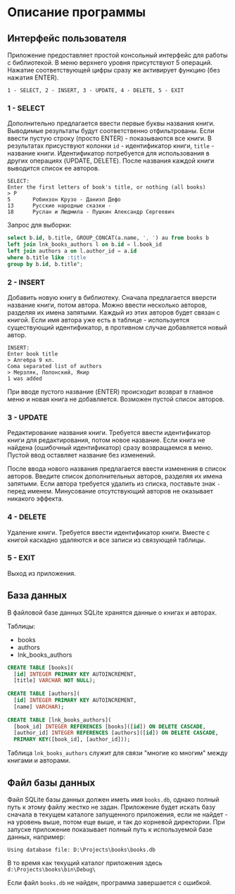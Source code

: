 # Описание программы

## Интерфейс пользователя

Приложение предоставляет простой консольный интерфейс для работы с библиотекой. 
В меню верхнего уровня присутствуют 5 операций. Нажатие соответствующей цифры сразу же активирует функцию (без нажатия ENTER).

`1 - SELECT, 2 - INSERT, 3 - UPDATE, 4 - DELETE, 5 - EXIT`

### 1 - SELECT
Дополнительно предлагается ввести первые буквы названия книги. Выводимые результаты будут соответственно отфильтрованы. Если ввести пустую строку (просто ENTER) - показываются все книги. В результатах присуствуют колонки `id` - идентификатор книги, `title` - название книги. Идентификатор потребуется для использования в других операциях (UPDATE, DELETE). После названия каждой книги выводится список ее авторов.
```
SELECT:
Enter the first letters of book's title, or nothing (all books)
> Р
5       Робинзон Крузо - Даниэл Дефо
13      Русские народные сказки -
18      Руслан и Людмила - Пушкин Александр Сергеевич
```
Запрос для выборки:
```sql
select b.id, b.title, GROUP_CONCAT(a.name, ', ') au from books b
left join lnk_books_authors l on b.id = l.book_id
left join authors a on l.author_id = a.id
where b.title like :title
group by b.id, b.title";
```

### 2 - INSERT
Добавить новую книгу в библиотеку. Сначала предлагается вверсти название книги, потом автора. Можно ввести несколько авторов, разделяя их имена запятыми. Каждый из этих авторов будет связан с книгой. Если имя автора уже есть в таблице - используется существующий идентификатор, в противном случае добавляется новый автор.
```
INSERT:
Enter book title
> Алгебра 9 кл.
Coma separated list of authors
> Мерзляк, Полонский, Якир
1 was added
```
При вводе пустого название (ENTER) происходит возврат в главное меню и новая книга не добавляется.
Возможен пустой список авторов.

### 3 - UPDATE
Редактирование названия книги. Требуется ввести идентификатор книги для редактирования, потом новое название.
Если книга не найдена (ошибочный идентификатор) сразу возвращаемся в меню. Пустой ввод оставляет название без изменений.

После ввода нового названия предлагается ввести изменения в список авторов. Введите список дополнительных авторов, разделяя их имена запятыми. Если автора требуется удалить из списка, поставьте знак `-` перед именем. Минусование отсутствующий авторов не оказывает никакого эффекта.

### 4 - DELETE
Удаление книги. Требуется ввести идентификатор книги. Вместе с книгой каскадно удаляются и все записи из связующей таблицы.

### 5 - EXIT
Выход из приложения.

## База данных
В файловой базе данных SQLite хранятся данные о книгах и авторах.

Таблицы:
* books
* authors
* lnk_books_authors

```sql
CREATE TABLE [books](
  [id] INTEGER PRIMARY KEY AUTOINCREMENT, 
  [title] VARCHAR NOT NULL);
  
CREATE TABLE [authors](
  [id] INTEGER PRIMARY KEY AUTOINCREMENT, 
  [name] VARCHAR);
  
CREATE TABLE [lnk_books_authors](
  [book_id] INTEGER REFERENCES [books]([id]) ON DELETE CASCADE, 
  [author_id] INTEGER REFERENCES [authors]([id]) ON DELETE CASCADE, 
  PRIMARY KEY([book_id], [author_id]));  
```  

Таблица `lnk_books_authors` служит для связи "многие ко многим" между книгами и авторами.


## Файл базы данных

Файл SQLite базы данных должен иметь имя `books.db`, однако полный путь к этому файлу жестко не задан. Приложение будет искать базу сначала в текущем каталоге запущенного приложения, если не найдет - на уровень выше, потом еще выше, и так до корневой директории. При запуске приложение показывает полный путь к используемой базе данных, например:

`Using database file: D:\Projects\books\books.db`

В то время как текущий каталог приложения здесь `d:\Projects\books\bin\Debug\`

Если файл `books.db` не найден, программа завершается с ошибкой.
